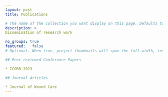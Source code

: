 ```yaml
---
layout: post
title: Publications

# The name of the collection you want display on this page. Defaults to projects. See Organizing Projects for detail on how to handle multiple project collections.
description: >
Dissemination of research work

no_groups: true
featured: 	false
# Optional. When true, project thumbnails will span the full width, instead of only half. This setting takes precedence over the featured value of individual projects, i.e. it will apply to the entire page.

## Peer-reviewed Conference Papers

* ICORR 2023

## Journal Articles

* Journal of Wound Care
---
```

